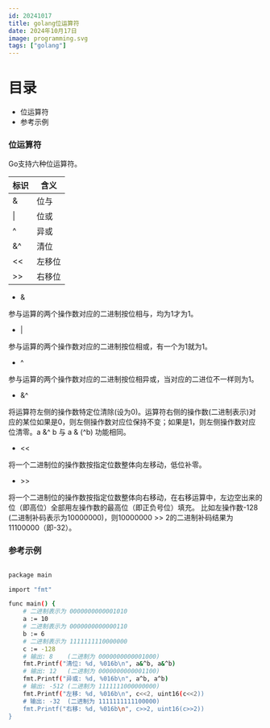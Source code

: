 ```yaml
---
id: 20241017
title: golang位运算符
date: 2024年10月17日
image: programming.svg
tags: ["golang"]
---
```



# 目录

- 位运算符
- 参考示例


### 位运算符

Go支持六种位运算符。

| 标识 | 含义   |
| ---- | ------ |
| &    | 位与   |
| \|   | 位或   |
| ^    | 异或   |
| &^   | 清位   |
| <<   | 左移位 |
| >>   | 右移位 |

 - &

参与运算的两个操作数对应的二进制按位相与，均为1才为1。

 - |

参与运算的两个操作数对应的二进制按位相或，有一个为1就为1。

 - ^

参与运算的两个操作数对应的二进制按位相异或，当对应的二进位不一样则为1。

 - &^

将运算符左侧的操作数特定位清除(设为0)。运算符右侧的操作数(二进制表示)对应的某位如果是0，则左侧操作数对应位保持不变；如果是1，则左侧操作数对应位清零。a &^ b 与 a & (^b) 功能相同。

 - <<

将一个二进制位的操作数按指定位数整体向左移动，低位补零。

 - \>\>

将一个二进制位的操作数按指定位数整体向右移动，在右移运算中，左边空出来的位（即高位）全部用左操作数的最高位（即正负号位）填充。 比如左操作数-128 (二进制补码表示为10000000)，则10000000 >> 2的二进制补码结果为11100000（即-32）。


### 参考示例

```bash

package main

import "fmt"

func main() {
    # 二进制表示为 0000000000001010
	a := 10                                             
    # 二进制表示为 0000000000000110
	b := 6 
    # 二进制表示为 1111111110000000
	c := -128                                           
    # 输出: 8    (二进制为 0000000000001000)
	fmt.Printf("清位: %d, %016b\n", a&^b, a&^b)
    # 输出: 12   (二进制为 0000000000001100) 
	fmt.Printf("异或: %d, %016b\n", a^b, a^b)
    # 输出: -512 (二进制为 1111111000000000)
    fmt.Printf("左移: %d, %016b\n", c<<2, uint16(c<<2)) 
    # 输出: -32  (二进制为 1111111111100000)
	fmt.Printf("右移: %d, %016b\n", c>>2, uint16(c>>2))
}

```
